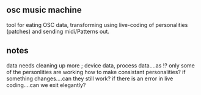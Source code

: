 
## osc music machine

tool for eating OSC data, transforming using live-coding of personalities (patches) and sending midi/Patterns out. 




## notes

data needs cleaning up more ; device data, process data....as !?
only some of the personlities are working
how to make consistant personalities? if something changes....can they still work?
if there is an error in live coding....can we exit elegantly?



